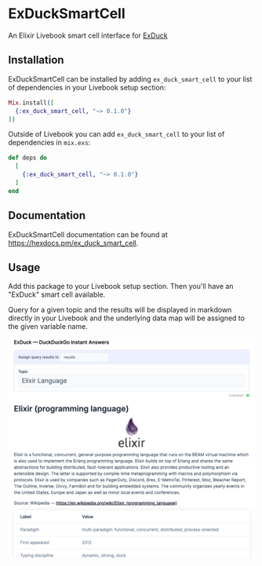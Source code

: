 # ExDuckSmartCell

An Elixir Livebook smart cell interface for [ExDuck](https://github.com/sdball/ex_duck)

## Installation

ExDuckSmartCell can be installed by adding `ex_duck_smart_cell` to your list of
dependencies in your Livebook setup section:

```elixir
Mix.install([
  {:ex_duck_smart_cell, "~> 0.1.0"}
])
```

Outside of Livebook you can add `ex_duck_smart_cell` to your list of
dependencies in `mix.exs`:

```elixir
def deps do
  [
    {:ex_duck_smart_cell, "~> 0.1.0"}
  ]
end
```

## Documentation

ExDuckSmartCell documentation can be found at
<https://hexdocs.pm/ex_duck_smart_cell>.

## Usage

Add this package to your Livebook setup section. Then you'll have an "ExDuck" smart cell available.

Query for a given topic and the results will be displayed in markdown directly in your Livebook and the underlying data map will be assigned to the given variable name.

![ExDuck smart cell showing a query and results for "Elixir Language"](https://github.com/sdball/ex_duck_smart_cell/raw/main/example.png)

